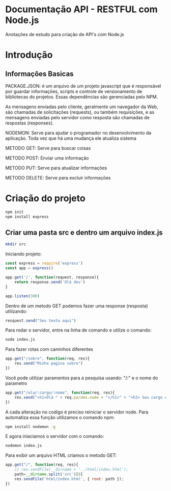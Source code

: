 # Documentação API - RESTFUL com Node.js

Anotações de estudo para criação de API's com Node.js

# Introdução 

## Informações Basicas

PACKAGE.JSON: é um arquivo de um projeto javascript que é responsável por guardar
informações, scripts e controle de versionamento de bibliotecas do projetos.
Essas dependências são gerenciadas pelo NPM.

As mensagens enviadas pelo cliente, geralmente um navegador da Web,
são chamadas de solicitações (requests), ou também requisições, e as 
mensagens enviadas pelo servidor como resposta são chamadas de respostas (responses).

NODEMON: Serve para ajudar o programador no desenvolvimento da aplicação. 
Toda vez que há uma mudança ele atualiza sistema

METODO GET: Serve para buscar coisas

METODO POST: Enviar uma informação
 
METODO PUT: Serve para atualizar informações

METODO DELETE: Serve para excluir informações

# Criação do projeto

```bash
npm init
npm install express
```

## Criar uma pasta src e dentro um arquivo index.js

```bash
mkdir src
```

Iniciando projeto:
```js
const express = require('express')
const app = express()

app.get('/', function(request, response){
    return response.send('Olá dev')
}

app.listen(300)

```

Dentro de um metodo GET podemos fazer uma response (resposta) utilizando:
```js
resquest.send("Seu texto aqui")
```

Para rodar o servidor, entre na linha de comando e utilize o comando:
```bash
node index.js
```

Para fazer rotas com caminhos diferentes
```js
app.get("/sobre", function(req, res){
    res.send("Minha pagina sobre")
})
```

Você pode utilizar paramentos para a pesquisa usando: "/:" e o nome do parametro
```js
app.get("/ola/:cargo/:nome", function(req, res){
    res.send("<h1>Olá " + req.params.nome + "</h1>" + "<h2> Seu cargo é: " + req.params.cargo + "</h2>")
})
```
A cada alteração no codigo é preciso reiniciar o servidor node. Para automatiza essa função utilizamos o comando npm:
```bash
npm install nodemon -g
```

E agora iniaciamos o servidor com o comando:

```bash
nodemon index.js
```

Para exibir um arquivo HTML criamos o metodo GET:
```js
app.get("/", function(req, res){
    // res.sendFile(__dirname + '../html/index.html');
    path=__dirname.split('src')[0]
    res.sendFile('html/index.html', { root: path });
})
```

